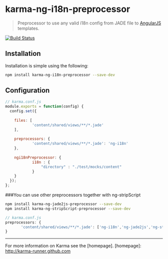
# karma-ng-i18n-preprocessor

> Preprocessor to use any valid i18n config from JADE file to [AngularJS](http://angularjs.org/) templates.

[![Build Status](https://api.travis-ci.org/lsdev14/karma-ng-i18n-preprocessor.svg?branch=master)](https://travis-ci.org/lsdev14/karma-ng-i18n-preprocessor)

## Installation

Installation is simple using the following:
```bash
npm install karma-ng-i18n-preprocessor --save-dev
```

## Configuration
```js
// karma.conf.js
module.exports = function(config) {
  config.set({
    
    files: [
            'content/shared/views/**/*.jade'
    ],
    
    preprocessors: {
            'content/shared/views/**/*.jade': 'ng-i18n'
    },
    
    ngi18nPreprocessor: {
            i18n : {
                "directory" : "./test/mocks/content"
            }
    }
  });
};
```

###You can use other preprocessors together with ng-stripScript

```bash
npm install karma-ng-jade2js-preprocessor --save-dev
npm install karma-ng-stripScript-preprocessor --save-dev
```

```js
// karma.conf.js
preprocessors: {
       'content/shared/views/**/*.jade': ['ng-i18n','ng-jade2js','ng-stripScript']
}
```

----

For more information on Karma see the [homepage].
[homepage]: http://karma-runner.github.com
